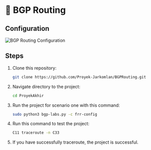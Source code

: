 # 📄 **BGP Routing**

## **Configuration**

![BGP Routing Configuration](?raw=true)

## **Steps**
1. Clone this repository:
   ```bash
   git clone https://github.com/Proyek-Jarkomlan/BGPRouting.git
2. Navigate directory to the project:
   ```bash
   cd ProyekAkhir
3. Run the project for scenario one with this command:
   ```bash
   sudo python3 bgp-labs.py -c frr-config
4. Run this command to test the project:
   ```bash
   C11 traceroute -n C33
5. If you have successfully traceroute, the project is successful.
